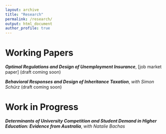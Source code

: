 ```yaml
---
layout: archive
title: "Research"
permalink: /research/
output: html_document
author_profile: true
---
```


# Working Papers

**_Optimal Regulations and Design of Unemployment Insurance_**, [job market paper] (draft coming soon)

**_Behavioral Responses and Design of Inheritance Taxation_**, *with Simon Schürz* (draft coming soon) 


# Work in Progress

**_Determinants of University Competition and Student Demand in Higher Education: Evidence from Australia_**, *with Natalie Bachas*
